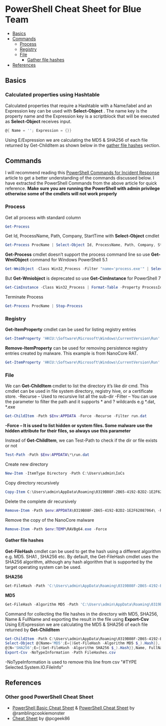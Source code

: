 # PowerShell Cheat Sheet for Blue Team

- [Basics](#basics)
- [Commands](#commands)
    - [Process](#process)
    - [Registry](#registry)
    - [File](#file)
        - [Gather file hashes](#gather-file-hashes)
- [References](#references)


## Basics
### Calculated properties using Hashtable
Calculated properties that require a Hashtable with a Name/label and an Expression key can be used with **Select-Object** . The name key is the property name and the Expression key is a scriptblock that will be executed as **Select-Object** receives input.
```powershell
@{ Name = ''; Expression = {}}
```
Using E/Expression we are calculating the MD5 & SHA256 of each file returned by Get-ChildItem as shown below in the [gather file hashes](#gather-file-hashes) section.

## Commands
I will recommend reading this [PowerShell Commands for Incident Response](https://www.securityinbits.com/incident-response/powershell-commands-for-incident-response/) article to get a better understanding of the commands discussed below. I have extracted the PowerShell Commands from the above article for quick reference.
**Make sure you are running the PowerShell with admin privilege otherwise some of the cmdlets will not work properly**

### Process
Get all process with standard column
```powershell
Get-Process
```

Get Id, ProcessName, Path, Company, StartTime with **Select-Object** cmdlet
```powershell
Get-Process ProcName | Select-Object Id, ProcessName, Path, Company, StartTime | Format-Table
```

**Get-Process** cmdlet doesn’t support the process command line so use **Get-WmiObject** command for Windows PowerShell 5.1
```powershell
Get-WmiObject -Class Win32_Process -Filter "name='process.exe'" | Select-Object ProcessId, ProcessName, CommandLine
```
But **Get-Wmiobject** is deprecated so use **Get-CimInstance** for PowerShell 7 
```powershell
Get-CimInstance -Class Win32_Process | Format-Table -Property ProcessId, ProcessName, CommandLine -Autosize
```
Terminate Process
```powershell
Get-Process ProcName | Stop-Process
```

### Registry
**Get-ItemProperty** cmdlet can be used for listing registry entries
```powershell
Get-ItemProperty 'HKCU:\Software\Microsoft\Windows\CurrentVersion\Run' -Name 'IMAP Service'
```
**Remove-ItemProperty** can be used for removing persistence registry entries created by malware. This example is from NanoCore RAT.
```powershell
Get-ItemProperty 'HKCU:\Software\Microsoft\Windows\CurrentVersion\Run' | Remove-ItemProperty -Name 'IMAP Service'
```
### File
We can **Get-ChildItem** cmdlet to list the directory it’s like dir cmd. This cmdlet can be used in file system directory, registry hive, or a certificate store.
-Recurse – Used to recursive list all the sub-dir
-Filter – You can use the parameter to filter the path and it supports * and ? wildcards e.g *.dat, *.exe
```powershell
Get-ChildItem -Path $Env:APPDATA -Force -Recurse -Filter run.dat
```
**-Force – It is used to list hidden or system files. Some malware use the hidden attribute for their files, so always use this parameter**

Instead of **Get-ChildItem**, we can Test-Path to check if the dir or file exists or not
```powershell
Test-Path -Path $Env:APPDATA\*\run.dat
```
Create new directory
```powershell
New-Item -ItemType Directory -Path C:\Users\admin\IoCs
```

Copy directory recursively
```powershell
Copy-Item C:\Users\admin\AppData\Roaming\0319B08F-2B65-4192-B2D2-1E2F62087064\ -Destination C:\Users\admin\IoCs\ -Recurse
```

Delete the complete dir recursively
```powershell
Remove-Item -Path $env:APPDATA\0319B08F-2B65-4192-B2D2-1E2F62087064\ -Recurse -Force
```

Remove the copy of the NanoCore malware
```powershell
Remove-Item -Path $env:TEMP\RAVBg64.exe -Force
```

#### Gather file hashes
**Get-FileHash** cmdlet can be used to get the hash using a different algorithm e.g. MD5. SHA1 , SHA256 etc. By default, the Get-FileHash cmdlet uses the SHA256 algorithm, although any hash algorithm that is supported by the target operating system can be used.

**SHA256**
```powershell
Get-FileHash -Path 'C:\Users\admin\AppData\Roaming\0319B08F-2B65-4192-B2D2-1E2F62087064\IMAP Service\imapsv.exe'
```

**MD5**
```powershell
Get-FileHash -Algorithm MD5 -Path 'C:\Users\admin\AppData\Roaming\0319B08F-2B65-4192-B2D2-1E2F62087064\IMAP Service\imapsv.exe'
```

Command for collecting the file hashes in the directory with MD5, SHA256, Name & FullName and exporting the result in the file using **Export-Csv**
Using E/Expression we are calculating the MD5 & SHA256 of each file returned by **Get-ChildItem**

```powershell
Get-ChildItem -Path C:\Users\admin\AppData\Roaming\0319B08F-2B65-4192-B2D2-1E2F62087064\ -Force -Recurse -File |
Select-Object @{Name='MD5';E={(Get-FileHash -Algorithm MD5 $_).Hash}}, 
@{N='SHA256';E={(Get-FileHash -Algorithm SHA256 $_).Hash}},Name, FullName |
Export-Csv -NoTypeInformation -Path FileHashes.csv
```
-NoTypeInformation is used to remove this line from csv "#TYPE Selected.System.IO.FileInfo"

## References
### Other good PowerShell Cheat Sheet
* [PowerShell Basic Cheat Sheet](http://ramblingcookiemonster.github.io/images/Cheat-Sheets/powershell-basic-cheat-sheet2.pdf) & [PowerShell Cheat Sheet](http://ramblingcookiemonster.github.io/images/Cheat-Sheets/powershell-cheat-sheet.pdf) by @ramblingcookiemonster
* [Cheat Sheet](https://gist.github.com/pcgeek86/336e08d1a09e3dd1a8f0a30a9fe61c8a) by @pcgeek86 
